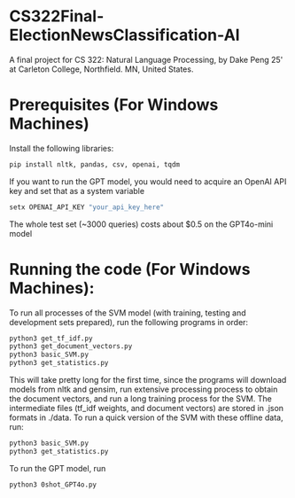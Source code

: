 # CS322Final-ElectionNewsClassification-AI

A final project for CS 322: Natural Language Processing, by Dake Peng 25' at Carleton College, Northfield. MN, United States.

# Prerequisites (For Windows Machines)

Install the following libraries:

```bash
pip install nltk, pandas, csv, openai, tqdm
```

If you want to run the GPT model, you would need to acquire an OpenAI API key and set that as a system variable

```bash
setx OPENAI_API_KEY "your_api_key_here"
```
The whole test set (~3000 queries) costs about $0.5 on the GPT4o-mini model

# Running the code (For Windows Machines):

To run all processes of the SVM model (with training, testing and development sets prepared), run the following programs in order:

```bash
python3 get_tf_idf.py
python3 get_document_vectors.py
python3 basic_SVM.py
python3 get_statistics.py
```

This will take pretty long for the first time, since the programs will download models from nltk and gensim, run extensive processing process to obtain the document vectors, and run a long training process for the SVM. The intermediate files (tf_idf weights, and document vectors) are stored in .json formats in ./data. To run a quick version of the SVM with these offline data, run:

```bash
python3 basic_SVM.py
python3 get_statistics.py
```

To run the GPT model, run

```bash
python3 0shot_GPT4o.py
```